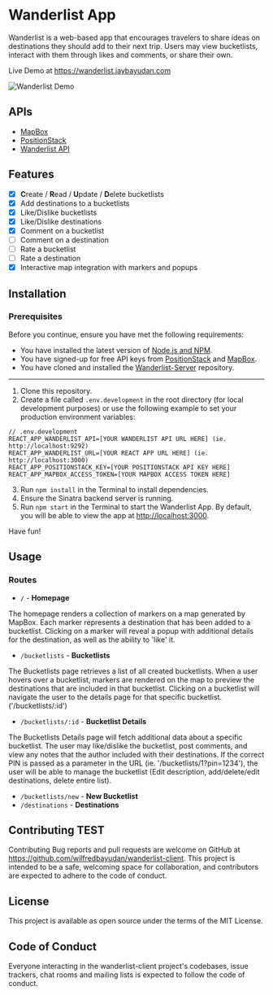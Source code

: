 # Wanderlist App

Wanderlist is a web-based app that encourages travelers to share ideas on destinations they should add to their next trip. Users may view bucketlists, interact with them through likes and comments, or share their own.

Live Demo at https://wanderlist.jaybayudan.com

![Wanderlist Demo](preview.gif)

## APIs
* [MapBox](https://www.mapbox.com/)
* [PositionStack](https://positionstack.com/)
* [Wanderlist API](https://github.com/wilfredbayudan/wanderlist-server)

## Features
- [x] **C**reate / **R**ead / **U**pdate / **D**elete bucketlists
- [x] Add destinations to a bucketlists
- [x] Like/Dislike bucketlists
- [x] Like/Dislike destinations
- [x] Comment on a bucketlist
- [ ] Comment on a destination
- [ ] Rate a bucketlist
- [ ] Rate a destination
- [x] Interactive map integration with markers and popups

## Installation
### Prerequisites
Before you continue, ensure you have met the following requirements:
* You have installed the latest version of [Node.js and NPM](https://docs.npmjs.com/downloading-and-installing-node-js-and-npm).
* You have signed-up for free API keys from [PositionStack](https://positionstack.com/) and [MapBox](https://www.mapbox.com/).
* You have cloned and installed the [Wanderlist-Server](https://github.com/wilfredbayudan/wanderlist-server) repository.
---
1. Clone this repository.
2. Create a file called `.env.development` in the root directory (for local development purposes) or use the following example to set your production environment variables:

```
// .env.development
REACT_APP_WANDERLIST_API=[YOUR WANDERLIST API URL HERE] (ie. http://localhost:9292)
REACT_APP_WANDERLIST_URL=[YOUR REACT APP URL HERE] (ie. http://localhost:3000)
REACT_APP_POSITIONSTACK_KEY=[YOUR POSITIONSTACK API KEY HERE]
REACT_APP_MAPBOX_ACCESS_TOKEN=[YOUR MAPBOX ACCESS TOKEN HERE]
```
3. Run `npm install` in the Terminal to install dependencies.
4. Ensure the Sinatra backend server is running.
5. Run `npm start` in the Terminal to start the Wanderlist App. By default, you will be able to view the app at [http://localhost:3000](http://localhost:3000). 

Have fun!

## Usage

### Routes
* `/` - **Homepage**

The homepage renders a collection of markers on a map generated by MapBox. Each marker represents a destination that has been added to a bucketlist. Clicking on a marker will reveal a popup with additional details for the destination, as well as the ability to 'like' it.

* `/bucketlists` - **Bucketlists**

The Bucketlists page retrieves a list of all created bucketlists. When a user hovers over a bucketlist, markers are rendered on the map to preview the destinations that are included in that bucketlist. Clicking on a bucketlist will navigate the user to the details page for that specific bucketlist. ('/bucketlists/:id')

* `/bucketlists/:id` - **Bucketlist Details**

The Bucketlists Details page will fetch additional data about a specific bucketlist. The user may like/dislike the bucketlist, post comments, and view any notes that the author included with their destinations. If the correct PIN is passed as a parameter in the URL (ie. '/bucketlists/1?pin=1234'), the user will be able to manage the bucketlist (Edit description, add/delete/edit destinations, delete entire list).

* `/bucketlists/new` - **New Bucketlist**
* `/destinations` - **Destinations**

## Contributing TEST

Contributing Bug reports and pull requests are welcome on GitHub at https://github.com/wilfredbayudan/wanderlist-client. This project is intended to be a safe, welcoming space for collaboration, and contributors are expected to adhere to the code of conduct.

## License

This project is available as open source under the terms of the MIT License.

## Code of Conduct

Everyone interacting in the wanderlist-client project's codebases, issue trackers, chat rooms and mailing lists is expected to follow the code of conduct.